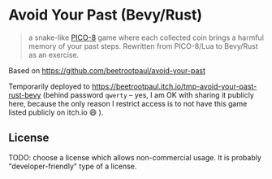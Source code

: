 # Avoid Your Past (Bevy/Rust)

> a snake-like [PICO-8](https://www.lexaloffle.com/pico-8.php) game where each collected coin brings a harmful memory of
> your past steps. Rewritten from PICO-8/Lua to Bevy/Rust as an exercise.

Based on https://github.com/beetrootpaul/avoid-your-past

Temporarily deployed to https://beetrootpaul.itch.io/tmp-avoid-your-past-rust-bevy (behind password `qwerty` – yes, I am
OK with sharing it publicly here, because the only reason I restrict access is to not have this game listed publicly on
itch.io 😄 ).

## License

TODO: choose a license which allows non-commercial usage. It is probably "developer-friendly" type of a license.